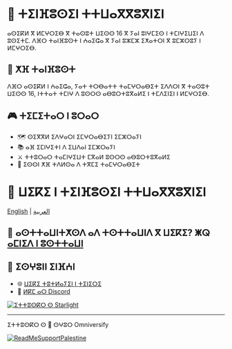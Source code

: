 # 🏰 ⵜⵉⵏⴼⵓⵙⵉⵏ ⵜⵜⵡⴰⴳⴳⵓⴳⵏⵉⵏ

ⴰⵙⵉⴽⵍ ⴳ ⵍⵎⵖⵔⵉⴱ ⴳ ⵜⴰⵙⵓⵜ ⵡⵉⵙⵙ 16 ⴳ ⵢⴰⵏ ⵓⵏⵖⵎⵉⵙ ⵏ ⵜⵎⵏⵖⵉⵡⵉⵏ ⴷ ⵓⵙⵉⵜⵎ. ⴷⴼⵔ ⵜⴰⵏⴼⵓⵙⵜ ⵏ ⵄⴰⵉⵛⴰ ⴳ ⵢⴰⵏ ⵓⵣⵎⵣ ⵉⵅⴰⵜⵔⵏ ⴳ ⵓⵎⵣⵔⵓⵢ ⵏ ⵍⵎⵖⵔⵉⴱ.

## 🌟 ⵅⴼ ⵜⴰⵏⴼⵓⵙⵜ
ⴷⴼⵔ ⴰⵙⵉⴽⵍ ⵏ ⵄⴰⵉⵛⴰ, ⵢⴰⵜ ⵜⵔⴱⴰⵜⵜ ⵜⴰⵎⵖⵔⴰⴱⵉⵜ ⵉⴷⴷⵔⵏ ⴳ ⵜⴰⵙⵓⵜ ⵡⵉⵙⵙ 16, ⵏⵜⵜⴰⵜ ⵜⵎⵏⵖ ⴷ ⵓⵙⵔⵙ ⴰⴱⵓⵔⵜⵓⴳⴰⵍⵉ ⵏ ⵜⵎⴷⵉⵏⵉⵏ ⵏ ⵍⵎⵖⵔⵉⴱ.

## 🎮 ⵜⵉⵎⵉⵜⴰⵔ ⵏ ⵓⵔⴰⵔ
- 🗺️ ⵙⵉⴳⴳⵍ ⵉⴷⵖⴰⵔⵏ ⵉⵎⵖⵔⴰⴱⵉⵢⵏ ⵉⵎⵣⵔⴰⵢⵏ
- 📚 ⴰⴼ ⵉⵎⵏⵖⵉⵜⵏ ⴷ ⵉⵡⴷⴰⵏ ⵉⵎⵣⵔⴰⵢⵏ
- ⚔️ ⵜⵜⵓⵔⴰⵔ ⵜⴰⵎⵏⵖⵉⵡⵜ ⵎⴳⴰⵍ ⵓⵙⵔⵙ ⴰⴱⵓⵔⵜⵓⴳⴰⵍⵉ
- 🕌 ⵉⵙⵙⵏ ⵅⴼ ⵜⴷⵍⵙⴰ ⴷ ⵜⴳⵎⵉ ⵜⴰⵎⵖⵔⴰⴱⵉⵜ

# 🏰 ⵡⵉⴽⵉ ⵏ ⵜⵉⵏⴼⵓⵙⵉⵏ ⵜⵜⵡⴰⴳⴳⵓⴳⵏⵉⵏ

[English](README.md) | [العربية](README.ar.md)

## 🤝 ⴰⵙⵜⵜⴰⵡⵏⵜⵅⵙⴷ ⴰⴷ ⵜⵙⵜⵜⴰⵡⵏⴷ ⴳ ⵡⵉⴽⵉ? ⵥⵕ [ⴰⵎⵏⵉⴷ ⵏ ⵓⵙⵜⵜⴰⵡⵏ](CONTRIBUTING.md)

## 🔗 ⵉⵙⵖⵓⵏⵏ ⵉⵏⴼⵄⵏ
- 🌐 [ⵡⵉⴽⵉ ⵜⵓⵜⵍⴰⵢⵉⵏ ⵏ ⵜⵉⵏⵉⵔⵉ](https://desertedtales.omniversify.com/)
- 💬 [ⵍⴽⵎ ⴰⵔ Discord](https://discord.gg/HtXbB8nDrj)

[![ⵉⵜⵜⵓⵙⴽⵔ ⵙ Starlight](https://astro.badg.es/v2/built-with-starlight/tiny.svg)](https://starlight.astro.build)

---

ⵉⵜⵜⵓⵙⴽⵔ ⵙ 💖 ⵙⵖⵓⵔ Omniversify

[![ReadMeSupportPalestine](https://raw.githubusercontent.com/Safouene1/support-palestine-banner/master/banner-project.svg)](https://donate.unrwa.org/-landing-page/en_EN)